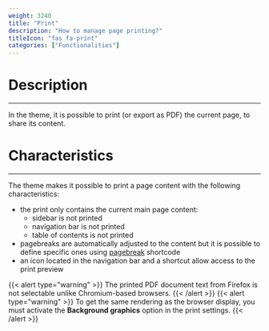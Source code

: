 ```yaml
---
weight: 3240
title: "Print"
description: "How to manage page printing?"
titleIcon: "fas fa-print"
categories: ["Functionalities"]
---
```


# Description
---

In the theme, it is possible to print (or export as PDF) the current page, to share its content.

# Characteristics
---

The theme makes it possible to print a page content with the following characteristics:
* the print only contains the current main page content:
    * sidebar is not printed
    * navigation bar is not printed
    * table of contents is not printed
* pagebreaks are automatically adjusted to the content but it is possible to define specific ones using [pagebreak](/shortcodes/pagebreak/) shortcode
* an icon located in the navigation bar and a shortcut allow access to the print preview

{{< alert type="warning" >}}
The printed PDF document text from Firefox is not selectable unlike Chromium-based browsers.
{{< /alert >}}
{{< alert type="warning" >}}
To get the same rendering as the browser display, you must activate the **Background graphics** option in the print settings.
{{< /alert >}}